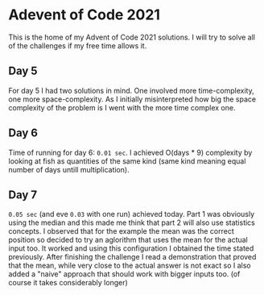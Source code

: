 # Adevent of Code 2021

This is the home of my Advent of Code 2021 solutions. I will try to solve all of the challenges if my free time allows it.

## Day 5

For day 5 I had two solutions in mind. One involved more time-complexity, one more space-complexity. As I initially misinterpreted how big the space complexity of the problem is I went with the more time complex one.

## Day 6

Time of running for day 6: `0.01 sec`. I achieved O(days * 9) complexity by looking at fish as quantities of the same kind (same kind meaning equal number of days untill multiplication).

## Day 7

`0.05 sec` (and eve `0.03` with one run) achieved today. Part 1 was obviously using the median and this made me think that part 2 will also use statistics concepts. I observed that for the example the mean was the correct position so decided to try an aglorithm that uses the mean for the actual input too. It worked and using this configuration I obtained the time stated previously. After finishing the challenge I read a demonstration that proved that the mean, while very close to the actual answer is not exact so I also added a "naive" approach that should work with bigger inputs too. (of course it takes considerably longer)
